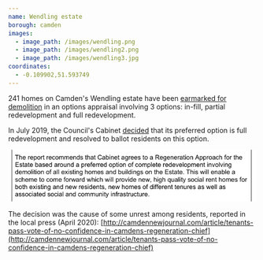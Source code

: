 ```yaml
---
name: Wendling estate 
borough: camden
images:
  - image_path: /images/wendling.png
  - image_path: /images/wendling2.png
  - image_path: /images/wendling3.jpg
coordinates: 
  - -0.109902,51.593749
---
```

241 homes on Camden's Wendling estate have been [earmarked for demolition](https://www.camden.gov.uk/wendling-estate-and-st-stephens-close) in an options appraisal involving 3 options: in-fill, partial redevelopment and full redevelopment.  

In July 2019, the Council's Cabinet [decided](http://democracy.camden.gov.uk/documents/s81826/12%20The%20Future%20of%20Wendling%20Estate.pdf) that its preferred option is full redevelopment and resolved to ballot residents on this option.

![](/images/preferred.png)

The decision was the cause of some unrest among residents, reported in the local press (April 2020): 
[http://camdennewjournal.com/article/tenants-pass-vote-of-no-confidence-in-camdens-regeneration-chief](http://camdennewjournal.com/article/tenants-pass-vote-of-no-confidence-in-camdens-regeneration-chief)
